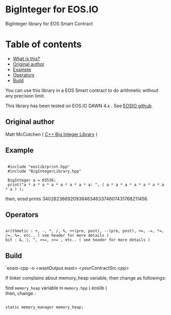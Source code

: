 # BigInteger for EOS.IO

BigInteger library for EOS Smart Contract

# Table of contents
- [What is this?](#what_is_this)
- [Original author](#original_author)
- [Example](#example)
- [Operators](#operators)
- [Build](#build)

<a name="what_is_this"></a>
You can use this library in a EOS Smart contract to do arithmetic without any precision limit.

This library has been tested on EOS.IO DAWN 4.x .
See [EOSIO github](https://github.com/EOSIO/eos).

<a name="original_author"></a>
## Original author  
Matt McCutchen  ( [C++ Big Integer Library](https://mattmccutchen.net/bigint/) )

<a name="example"></a>
## Example  
<pre><code>
 #include "eoslib/print.hpp"  
 #include "BigIntegerLibrary.hpp"  
    
 BigInteger a = 65536;  
 print("a * a * a * a * a * a * a * a: ", ( a * a * a * a * a * a * a * a ) );  
</code></pre>
then, eosd prints 340282366920938463463374607431768211456.

<a name="operators"></a>
## Operators
<pre><code>
arithmetic : +, -, *, /, %, ++(pre, post), --(pre, post), +=, -=, *=, /=, %=, etc.. ( see header for more details )
bit : &amp;, |, ^, <<=, >>= , etc.. ( see header for more details ) 
</code></pre>

<a name="build"></a>
## Build
`eosio-cpp -o <wastOutput.wast> <yourContractSrc.cpp> 

If linker complains about memory_heap variable, then change as followings:  

find `memory_heap` variable in `memory.hpp` ( eoslib )  
then, change :
<pre><code>
static memory_manager memory_heap;
</code></pre
